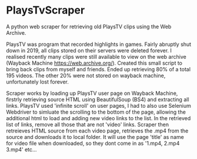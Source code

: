 # PlaysTvScraper
A python web scraper for retrieving old PlaysTV clips using the Web Archive. 

PlaysTV was program that recorded highlights in games. Fairly abruptly shut down in 2019, all clips stored on their servers were deleted forever. 
I realised recently many clips were still available to view on the web archive (Wayback Machine https://web.archive.org/).
Created this small script to bring back clips from myself and friends. Ended up retrieving 80% of a total 195 videos. The other 20% were not stored on wayback machine, unfortunately lost forever.

Scraper works by loading up PlaysTV user page on Wayback Machine, firstrly retrieving source HTML using BeautifulSoup (BS4) and extracting all links.
PlaysTV used 'infinite scroll' on user pages, I had to also use Selenium Webdriver to simluate the scrolling to the bottom of the page, allowing the additional html to load and adding new video links to the list.
In the retrieved list of links, remove all those that are not 'video' links. 
Scraper then retreieves HTML source from each video page, retrieves the .mp4 from the source and downloads it to local folder. 
It will use the page 'title' as name for video file when downloaded, so they dont come in as '1.mp4, 2.mp4 3.mp4' etc... 

